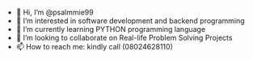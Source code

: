- 👋 Hi, I’m @psalmmie99
- 👀 I’m interested in software development and backend programming
- 🌱 I’m currently learning PYTHON programming language
- 💞️ I’m looking to collaborate on Real-life Problem Solving Projects
- 📫 How to reach me: kindly call (08024628110)

<!---
psalmmie99/psalmmie99 is a ✨ special ✨ repository because its `README.md` (this file) appears on your GitHub profile.
You can click the Preview link to take a look at your changes.
--->
